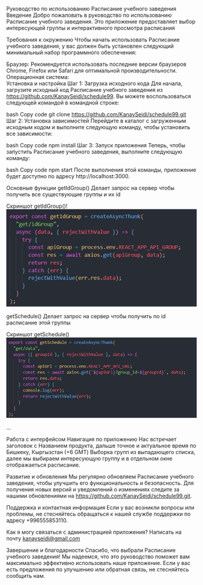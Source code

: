 Руководство по использованию Расписание учебного заведения
Введение
Добро пожаловать в руководство по использованию Расписание учебного заведения. Это приложение предоставляет выбор интересующей группы и интерактивного просмотра расписания

Требования к окружению
Чтобы начать использовать Расписание учебного заведения, у вас должен быть установлен следующий минимальный набор программного обеспечения:

Браузер: Рекомендуется использовать последние версии браузеров Chrome, Firefox или Safari для оптимальной производительности.
Операционная система:  
Установка и настройка
Шаг 1: Загрузка исходного кода
Для начала, загрузите исходный код Расписание учебного заведения из https://github.com/KanaySeidi/schedule99. Вы можете воспользоваться следующей командой в командной строке:

bash
Copy code
git clone https://github.com/KanaySeidi/schedule99.git
Шаг 2: Установка зависимостей
Перейдите в каталог с загруженным исходным кодом и выполните следующую команду, чтобы установить все зависимости:

bash
Copy code
npm install
Шаг 3: Запуск приложения
Теперь, чтобы запустить Расписание учебного заведения, выполните следующую команду:

bash
Copy code
npm start
После выполнения этой команды, приложение будет доступно по адресу http://localhost:3000.

Основные функции
getIdGroup()
Делает запрос на сервер чтобы получить все существующие группы и их id

Скриншот getIdGroup()!![Alt text](image-2.png)

getSchedule()
Делает запрос на сервер чтобы получить по id расписание этой группы

Скриншот getSchedule()![Alt text](image-1.png)

...

Работа с интерфейсом
Навигация по приложению
Нас встречает заголовок с Названием продукта, дальше точное и актуальное время по Бишкеку, Кыргызстан (+6 GMT)
Выборка групп из выпадающего списка, далее мы выбираем интересующую группу и в отдельном окне отображаеться расписание.

Развитие и обновления
Мы регулярно обновляем Расписание учебного заведения, чтобы улучшить его функциональность и безопасность. Для получения новых версий и уведомлений о изменениях следите за нашими обновлениями на https://github.com/KanaySeidi/schedule99.git.

Поддержка и контактная информация
Если у вас возникли вопросы или проблемы, не стесняйтесь обращаться к нашей службе поддержки по адресу +996555853110.

Как я могу связаться с администрацией приложения?
Написать на почту kanayseidi@gmail.com

Завершение и благодарности
Спасибо, что выбрали Расписание учебного заведения! Мы надеемся, что это руководство поможет вам максимально эффективно использовать наше приложение. Если у вас есть предложения по улучшению или обратная связь, не стесняйтесь сообщить нам.
